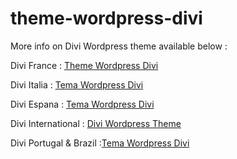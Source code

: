 # theme-wordpress-divi

More info on Divi Wordpress theme available below : 

Divi France : <a title="Theme Wordpress Divi" href="http://divi-elegantthemes.fr/" target="_blank">Theme Wordpress Divi</a>

Divi Italia : <a title="Tema Wordpress Divi" href="https://divi-elegantthemes.it/" target="_blank">Tema Wordpress Divi</a>

Divi Espana : <a title="Tema Wordpress Divi" href="https://divi-elegantthemes.es/" target="_blank">Tema Wordpress Divi</a>

Divi International : <a title="Divi Wordpress theme" href="https://divi-elegantthemes.com/" target="_blank">Divi Wordpress Theme</a>

Divi Portugal & Brazil :<a title="Tema Wordpress Divi" href="https://temawpdivi.com/" target="_blank">Tema Wordpress Divi</a>
